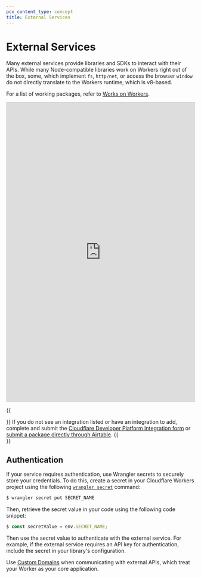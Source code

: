 ```yaml
---
pcx_content_type: concept
title: External Services
---
```


# External Services

Many external services provide libraries and SDKs to interact with their APIs. While many Node-compatible libraries work on Workers right out of the box, some, which implement `fs`, `http/net`, or access the browser `window` do not directly translate to the Workers runtime, which is v8-based. 

For a list of working packages, refer to [Works on Workers](https://workers.cloudflare.com/works).

<iframe 
    class="airtable-embed" 
    src="https://airtable.com/embed/shrTR0QCusxZoCgiJ?backgroundColor=yellow&viewControls=on" 
    frameborder="0" 
    width="100%" 
    height="800" 
    style="background:transparent;border:1px solid #ccc"
    allowFullScreen></iframe>

{{<Aside type="note">}}
If you do not see an integration listed or have an integration to add, complete and submit the [Cloudflare Developer Platform Integration form](https://forms.gle/iaUqLWE8aezSEhgd6) or [submit a package directly through Airtable](https://airtable.com/shrtvoM4QfEr48ZoQ).
{{</Aside>}}

## Authentication

If your service requires authentication, use Wrangler secrets to securely store your credentials. To do this, create a secret in your Cloudflare Workers project using the following [`wrangler secret`](/workers/wrangler/commands/#secret) command:

```sh
$ wrangler secret put SECRET_NAME
```

Then, retrieve the secret value in your code using the following code snippet:

```js
$ const secretValue = env.SECRET_NAME;
```

Then use the secret value to authenticate with the external service. For example, if the external service requires an API key for authentication, include the secret in your library's configuration.

Use [Custom Domains](/workers/platform/triggers/custom-domains/) when communicating with external APIs, which treat your Worker as your core application.
